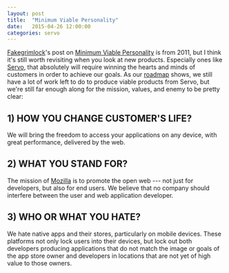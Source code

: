```yaml
---
layout: post
title:  "Minimum Viable Personality"
date:   2015-04-26 12:00:00
categories: servo 
---
```


[Fakegrimlock](http://www.fakegrimlock.com/)'s post on [Minimum Viable Personality](http://avc.com/2011/09/minimum-viable-personality/) is from 2011, but I think it's still worth revisiting when you look at new products. Especially ones like [Servo](https://github.com/servo/servo), that absolutely will require winning the hearts and minds of customers in order to achieve our goals. As our [roadmap](https://github.com/servo/servo/wiki/Roadmap) shows, we still have a lot of work left to do to produce viable products from Servo, but we're still far enough along for the mission, values, and enemy to be pretty clear:

## 1) HOW YOU CHANGE CUSTOMER'S LIFE?

We will bring the freedom to access your applications on any device, with great performance, delivered by the web.

## 2) WHAT YOU STAND FOR?

The mission of [Mozilla](http://www.mozilla.org) is to promote the open web --- not just for developers, but also for end users. We believe that no company should interfere between the user and web application developer.

## 3) WHO OR WHAT YOU HATE?

We hate native apps and their stores, particularly on mobile devices. These platforms not only lock users into their devices, but lock out both developers producing applications that do not match the image or goals of the app store owner and developers in locations that are not yet of high value to those owners.

